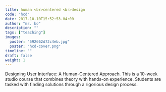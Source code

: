 ```yaml
---
title: human <br>centered <br>design
code: "hcd"
date: 2017-10-10T15:52:53-04:00
author: "mr. bo"
description: ""
tags: ["teaching"]
images:
  poster: "592662d72c4eb.jpg"
  poster: "hcd-cover.png"
timeline: ""
draft: false
weight: 1
---
```


Designing User Interface: A Human-Centered Approach. This is a 10-week studio course that combines theory with hands-on experience. Students are tasked with finding solutions through a rigorious design process.
<!--more-->